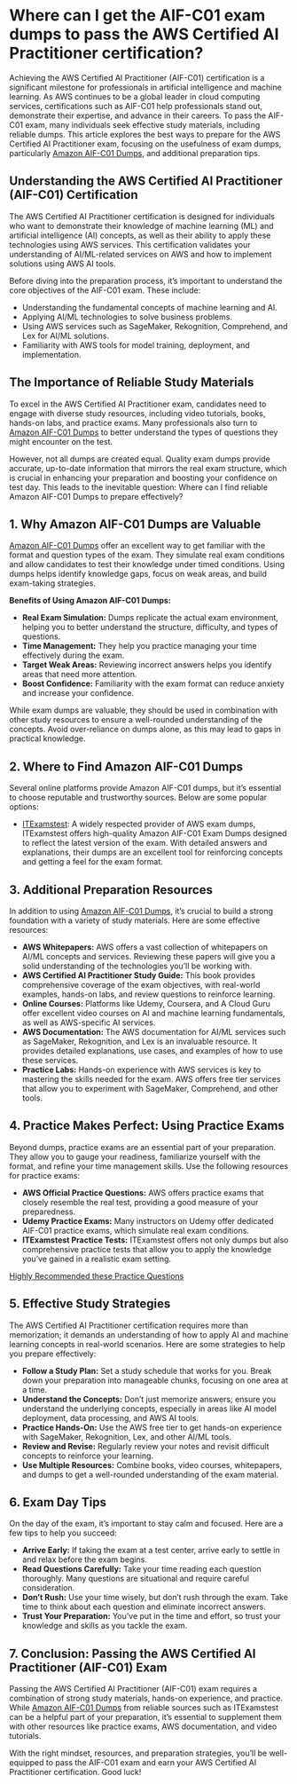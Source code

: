<h1>Where can I get the AIF-C01 exam dumps to pass the AWS Certified AI Practitioner certification?</h1>

<p>Achieving the AWS Certified AI Practitioner (AIF-C01) certification is a significant milestone for professionals in artificial intelligence and machine learning. As AWS continues to be a global leader in cloud computing services, certifications such as AIF-C01 help professionals stand out, demonstrate their expertise, and advance in their careers. To pass the AIF-C01 exam, many individuals seek effective study materials, including reliable dumps. This article explores the best ways to prepare for the AWS Certified AI Practitioner exam, focusing on the usefulness of exam dumps, particularly <a href="https://www.itexamstest.com/amazon/aif-c01-dumps.html">Amazon AIF-C01 Dumps</a>, and additional preparation tips.</p>

<h2>Understanding the AWS Certified AI Practitioner (AIF-C01) Certification</h2>
  
  <p>The AWS Certified AI Practitioner certification is designed for individuals who want to demonstrate their knowledge of machine learning (ML) and artificial intelligence (AI) concepts, as well as their ability to apply these technologies using AWS services. This certification validates your understanding of AI/ML-related services on AWS and how to implement solutions using AWS AI tools.</p>
  
  <p>Before diving into the preparation process, it’s important to understand the core objectives of the AIF-C01 exam. These include:</p>
    <ul>
        <li>Understanding the fundamental concepts of machine learning and AI.</li>
        <li>Applying AI/ML technologies to solve business problems.</li>
        <li>Using AWS services such as SageMaker, Rekognition, Comprehend, and Lex for AI/ML solutions.</li>
        <li>Familiarity with AWS tools for model training, deployment, and implementation.</li>
    </ul>

<h2>The Importance of Reliable Study Materials</h2>

<p>To excel in the AWS Certified AI Practitioner exam, candidates need to engage with diverse study resources, including video tutorials, books, hands-on labs, and practice exams. Many professionals also turn to <a href="https://www.itexamstest.com/amazon/aif-c01-dumps.html">Amazon AIF-C01 Dumps</a> to better understand the types of questions they might encounter on the test.</p>

<p>However, not all dumps are created equal. Quality exam dumps provide accurate, up-to-date information that mirrors the real exam structure, which is crucial in enhancing your preparation and boosting your confidence on test day. This leads to the inevitable question: Where can I find reliable Amazon AIF-C01 Dumps to prepare effectively?</p>

<h2>1. Why Amazon AIF-C01 Dumps are Valuable</h2>

<p><a href="https://www.itexamstest.com/amazon/aif-c01-dumps.html">Amazon AIF-C01 Dumps</a> offer an excellent way to get familiar with the format and question types of the exam. They simulate real exam conditions and allow candidates to test their knowledge under timed conditions. Using dumps helps identify knowledge gaps, focus on weak areas, and build exam-taking strategies.</p>

 <p><strong>Benefits of Using Amazon AIF-C01 Dumps:</strong></p>
    <ul>
        <li><strong>Real Exam Simulation:</strong> Dumps replicate the actual exam environment, helping you to better understand the structure, difficulty, and types of questions.</li>
        <li><strong>Time Management:</strong> They help you practice managing your time effectively during the exam.</li>
        <li><strong>Target Weak Areas:</strong> Reviewing incorrect answers helps you identify areas that need more attention.</li>
        <li><strong>Boost Confidence:</strong> Familiarity with the exam format can reduce anxiety and increase your confidence.</li>
    </ul>
    
<p>While exam dumps are valuable, they should be used in combination with other study resources to ensure a well-rounded understanding of the concepts. Avoid over-reliance on dumps alone, as this may lead to gaps in practical knowledge.</p>

<h2>2. Where to Find Amazon AIF-C01 Dumps</h2>

<p>Several online platforms provide Amazon AIF-C01 dumps, but it’s essential to choose reputable and trustworthy sources. Below are some popular options:</p>
    <ul>
        <li><a href="https://www.itexamstest.com/amazon/aif-c01-dumps.html">ITExamstest</a>: A widely respected provider of AWS exam dumps, ITExamstest offers high-quality Amazon AIF-C01 Exam Dumps designed to reflect the latest version of the exam. With detailed answers and explanations, their dumps are an excellent tool for reinforcing concepts and getting a feel for the exam format.</li>
    </ul>

<h2>3. Additional Preparation Resources</h2>

<p>In addition to using <a href="https://www.itexamstest.com/amazon/aif-c01-dumps.html">Amazon AIF-C01 Dumps</a>, it’s crucial to build a strong foundation with a variety of study materials. Here are some effective resources:</p>
    <ul>
        <li><strong>AWS Whitepapers:</strong> AWS offers a vast collection of whitepapers on AI/ML concepts and services. Reviewing these papers will give you a solid understanding of the technologies you’ll be working with.</li>
        <li><strong>AWS Certified AI Practitioner Study Guide:</strong> This book provides comprehensive coverage of the exam objectives, with real-world examples, hands-on labs, and review questions to reinforce learning.</li>
        <li><strong>Online Courses:</strong> Platforms like Udemy, Coursera, and A Cloud Guru offer excellent video courses on AI and machine learning fundamentals, as well as AWS-specific AI services.</li>
        <li><strong>AWS Documentation:</strong> The AWS documentation for AI/ML services such as SageMaker, Rekognition, and Lex is an invaluable resource. It provides detailed explanations, use cases, and examples of how to use these services.</li>
        <li><strong>Practice Labs:</strong> Hands-on experience with AWS services is key to mastering the skills needed for the exam. AWS offers free tier services that allow you to experiment with SageMaker, Comprehend, and other tools.</li>
    </ul>

<h2>4. Practice Makes Perfect: Using Practice Exams</h2>

<p>Beyond dumps, practice exams are an essential part of your preparation. They allow you to gauge your readiness, familiarize yourself with the format, and refine your time management skills. Use the following resources for practice exams:</p>
    <ul>
        <li><strong>AWS Official Practice Questions:</strong> AWS offers practice exams that closely resemble the real test, providing a good measure of your preparedness.</li>
        <li><strong>Udemy Practice Exams:</strong> Many instructors on Udemy offer dedicated AIF-C01 practice exams, which simulate real exam conditions.</li>
        <li><strong>ITExamstest Practice Tests:</strong> ITExamstest offers not only dumps but also comprehensive practice tests that allow you to apply the knowledge you’ve gained in a realistic exam setting.</li>
    </ul>
    <p><a href="https://www.itexamstest.com/amazon/aif-c01-dumps.html">Highly Recommended these Practice Questions</a></p>

<h2>5. Effective Study Strategies</h2>

<p>The AWS Certified AI Practitioner certification requires more than memorization; it demands an understanding of how to apply AI and machine learning concepts in real-world scenarios. Here are some strategies to help you prepare effectively:</p>
    <ul>
        <li><strong>Follow a Study Plan:</strong> Set a study schedule that works for you. Break down your preparation into manageable chunks, focusing on one area at a time.</li>
        <li><strong>Understand the Concepts:</strong> Don’t just memorize answers; ensure you understand the underlying concepts, especially in areas like AI model deployment, data processing, and AWS AI tools.</li>
        <li><strong>Practice Hands-On:</strong> Use the AWS free tier to get hands-on experience with SageMaker, Rekognition, Lex, and other AI/ML tools.</li>
        <li><strong>Review and Revise:</strong> Regularly review your notes and revisit difficult concepts to reinforce your learning.</li>
        <li><strong>Use Multiple Resources:</strong> Combine books, video courses, whitepapers, and dumps to get a well-rounded understanding of the exam material.</li>
    </ul>

<h2>6. Exam Day Tips</h2>
    <p>On the day of the exam, it’s important to stay calm and focused. Here are a few tips to help you succeed:</p>
    <ul>
        <li><strong>Arrive Early:</strong> If taking the exam at a test center, arrive early to settle in and relax before the exam begins.</li>
        <li><strong>Read Questions Carefully:</strong> Take your time reading each question thoroughly. Many questions are situational and require careful consideration.</li>
        <li><strong>Don’t Rush:</strong> Use your time wisely, but don’t rush through the exam. Take time to think about each question and eliminate incorrect answers.</li>
        <li><strong>Trust Your Preparation:</strong> You’ve put in the time and effort, so trust your knowledge and skills as you tackle the exam.</li>
    </ul>

<h2>7. Conclusion: Passing the AWS Certified AI Practitioner (AIF-C01) Exam</h2>
<p>Passing the AWS Certified AI Practitioner (AIF-C01) exam requires a combination of strong study materials, hands-on experience, and practice. While <a href="https://www.itexamstest.com/amazon/aif-c01-dumps.html">Amazon AIF-C01 Dumps</a> from reliable sources such as ITExamstest can be a helpful part of your preparation, it’s essential to supplement them with other resources like practice exams, AWS documentation, and video tutorials.</p>
<p>With the right mindset, resources, and preparation strategies, you’ll be well-equipped to pass the AIF-C01 exam and earn your AWS Certified AI Practitioner certification. Good luck!</p>
</body>
</html>

